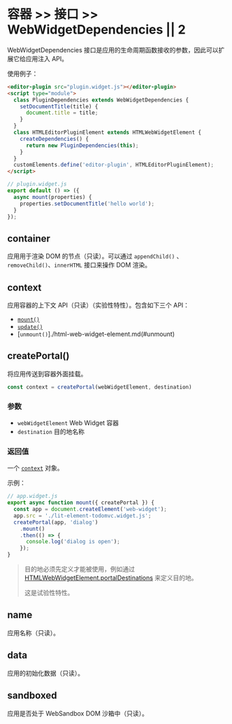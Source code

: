 # 容器 >> 接口 >> WebWidgetDependencies || 2

WebWidgetDependencies 接口是应用的生命周期函数接收的参数，因此可以扩展它给应用注入 API。

使用例子：

```html
<editor-plugin src="plugin.widget.js"></editor-plugin>
<script type="module">
  class PluginDependencies extends WebWidgetDependencies {
    setDocumentTitle(title) {
      document.title = title;
    }
  }
  class HTMLEditorPluginElement extends HTMLWebWidgetElement {
    createDependencies() {
      return new PluginDependencies(this);
    }
  }
  customElements.define('editor-plugin', HTMLEditorPluginElement);
</script>
```

```js
// plugin.widget.js
export default () => ({
  async mount(properties) {
    properties.setDocumentTitle('hello world');
  }
});
```

## container

应用用于渲染 DOM 的节点（只读）。可以通过 `appendChild()` 、`removeChild()`、`innerHTML` 接口来操作 DOM 渲染。

## context

应用容器的上下文 API（只读）（实验性特性）。包含如下三个 API：

* [`mount()`](./html-web-widget-element.md#mount)
* [`update()`](./html-web-widget-element.md#update)
* [`unmount()`]./html-web-widget-element.md(#unmount)

## createPortal()

将应用传送到容器外面挂载。

```js
const context = createPortal(webWidgetElement, destination)
```

### 参数

* `webWidgetElement` Web Widget 容器
* `destination` 目的地名称

### 返回值

一个 [`context`](#context) 对象。

示例：

```js
// app.widget.js
export async function mount({ createPortal }) {
  const app = document.createElement('web-widget');
  app.src = './lit-element-todomvc.widget.js';
  createPortal(app, 'dialog')
    .mount()
    .then(() => {
      console.log('dialog is open');
    });
}
```

> 目的地必须先定义才能被使用，例如通过 [HTMLWebWidgetElement.portalDestinations](./html-web-widget-element.md#portaldestinations) 来定义目的地。
>
> 这是试验性特性。

## name

应用名称（只读）。

## data

应用的初始化数据（只读）。

## sandboxed

应用是否处于 WebSandbox DOM 沙箱中（只读）。